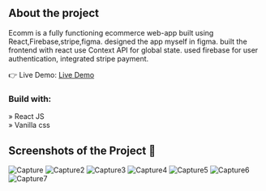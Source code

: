  <h2>About the project</h2>
 <p>Ecomm is a fully functioning ecommerce web-app built using React,Firebase,stripe,figma. designed the app myself in figma. built the frontend with react use Context API for global state. used firebase for user authentication, integrated stripe payment.
</p>

👉 Live Demo:  <a href='https://ecomm-murex-five.vercel.app/'>Live Demo</a>

<h3>Build with:</h3>
» React JS<br>
» Vanilla css

<h2>Screenshots of the Project 📸</h2>

![Capture](https://github.com/Adnan1O/Ecomm/assets/134485508/62d067d7-a2ac-4b64-94fd-c8f4779d02eb)
![Capture2](https://github.com/Adnan1O/Ecomm/assets/134485508/0576572d-2910-4d80-a95e-2f47da7c1a6c)
![Capture3](https://github.com/Adnan1O/Ecomm/assets/134485508/57f7a80e-de10-4a21-8138-4736ab9e7c7c)
![Capture4](https://github.com/Adnan1O/Ecomm/assets/134485508/75e1921d-3b78-4dab-bf73-002c088a7b6a)
![Capture5](https://github.com/Adnan1O/Ecomm/assets/134485508/48d86390-022f-4171-bcd1-bcb7528d6eb7)
![Capture6](https://github.com/Adnan1O/Ecomm/assets/134485508/9cedaea0-28f2-46a9-ba18-b8be121d5a27)
![Capture7](https://github.com/Adnan1O/Ecomm/assets/134485508/01695976-1c44-48f1-a2e4-9439446cb7e4)


